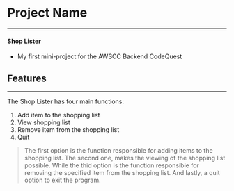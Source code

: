 # Project Name
------------------------------
#### Shop Lister
- My first mini-project for the AWSCC Backend CodeQuest

## Features
------------------------------
The Shop Lister has four main functions:

1. Add item to the shopping list
2. View shopping list
3. Remove item from the shopping list
4. Quit

 >The first option is the function responsible for adding items to the shopping list. 
 >The second one, makes the viewing of the shopping list possible. 
 >While the thid option is the function responsible for removing the specified item from the shopping list. 
 >And lastly, a quit option to exit the program.